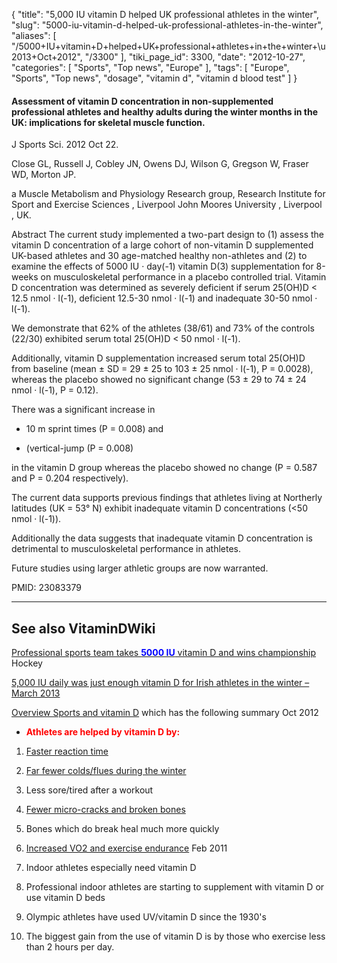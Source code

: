 {
    "title": "5,000 IU vitamin D helped UK professional athletes in the winter",
    "slug": "5000-iu-vitamin-d-helped-uk-professional-athletes-in-the-winter",
    "aliases": [
        "/5000+IU+vitamin+D+helped+UK+professional+athletes+in+the+winter+\u2013+Oct+2012",
        "/3300"
    ],
    "tiki_page_id": 3300,
    "date": "2012-10-27",
    "categories": [
        "Sports",
        "Top news",
        "Europe"
    ],
    "tags": [
        "Europe",
        "Sports",
        "Top news",
        "dosage",
        "vitamin d",
        "vitamin d blood test"
    ]
}


#### Assessment of vitamin D concentration in non-supplemented professional athletes and healthy adults during the winter months in the UK: implications for skeletal muscle function.

J Sports Sci. 2012 Oct 22. 

Close GL, Russell J, Cobley JN, Owens DJ, Wilson G, Gregson W, Fraser WD, Morton JP.

a Muscle Metabolism and Physiology Research group, Research Institute for Sport and Exercise Sciences , Liverpool John Moores University , Liverpool , UK.

Abstract The current study implemented a two-part design to (1) assess the vitamin D concentration of a large cohort of non-vitamin D supplemented UK-based athletes and 30 age-matched healthy non-athletes and (2) to examine the effects of 5000 IU · day(-1) vitamin D(3) supplementation for 8-weeks on musculoskeletal performance in a placebo controlled trial. Vitamin D concentration was determined as severely deficient if serum 25(OH)D < 12.5 nmol · l(-1), deficient 12.5-30 nmol · l(-1) and inadequate 30-50 nmol · l(-1). 

We demonstrate that 62% of the athletes (38/61) and 73% of the controls (22/30) exhibited serum total 25(OH)D < 50 nmol · l(-1). 

Additionally, vitamin D supplementation increased serum total 25(OH)D from baseline (mean ± SD = 29 ± 25 to 103 ± 25 nmol · l(-1), P = 0.0028), whereas the placebo showed no significant change (53 ± 29 to 74 ± 24 nmol · l(-1), P = 0.12). 

There was a significant increase in 

* 10 m sprint times (P = 0.008) and 

* (vertical-jump (P = 0.008) 

in the vitamin D group whereas the placebo showed no change (P = 0.587 and P = 0.204 respectively). 

The current data supports previous findings that athletes living at Northerly latitudes (UK = 53° N) exhibit inadequate vitamin D concentrations (<50 nmol · l(-1)). 

Additionally the data suggests that inadequate vitamin D concentration is detrimental to musculoskeletal performance in athletes. 

Future studies using larger athletic groups are now warranted.

PMID: 23083379

---

## See also VitaminDWiki

[Professional sports team takes **<span style="color:#00F;">5000 IU</span>**  vitamin D and wins championship](/tags/professional-sports-team-takes-span-stylecolor00f5000-iuspan-vitamin-d-and-wins-championship.html) Hockey

[5,000 IU daily was just enough vitamin D for Irish athletes in the winter – March 2013](/posts/5000-iu-daily-was-just-enough-vitamin-d-for-irish-athletes-in-the-winter)

[Overview Sports and vitamin D](/posts/overview-sports-and-vitamin-d) which has the following summary Oct 2012

*  **<span style="color:#F00;">Athletes are helped by vitamin D by:</span>** 

1. [Faster reaction time](/tags/faster-reaction-time.html)

1. [Far fewer colds/flues during the winter](/tags/far-fewer-coldsflues-during-the-winter.html)

1. Less sore/tired after a workout

1. [Fewer micro-cracks and broken bones](/tags/fewer-micro-cracks-and-broken-bones.html)

1. Bones which do break heal much more quickly

1. [Increased VO2 and exercise endurance](/tags/increased-vo2-and-exercise-endurance.html) Feb 2011

1. Indoor athletes especially need vitamin D

1. Professional indoor athletes are starting to supplement with vitamin D or use vitamin D beds

1. Olympic athletes have used UV/vitamin D since the 1930's

1. The biggest gain from the use of vitamin D is by those who exercise less than 2 hours per day.